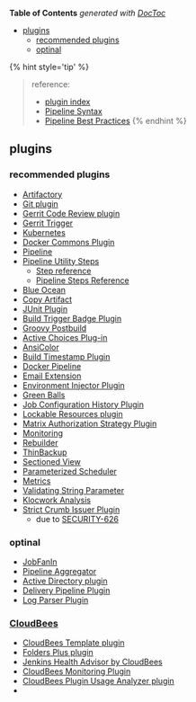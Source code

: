 <!-- START doctoc generated TOC please keep comment here to allow auto update -->
<!-- DON'T EDIT THIS SECTION, INSTEAD RE-RUN doctoc TO UPDATE -->
**Table of Contents**  *generated with [DocToc](https://github.com/thlorenz/doctoc)*

- [plugins](#plugins)
  - [recommended plugins](#recommended-plugins)
  - [optinal](#optinal)

<!-- END doctoc generated TOC please keep comment here to allow auto update -->

{% hint style='tip' %}
> reference:
> - [plugin index](https://plugins.jenkins.io/)
> - [Pipeline Syntax](https://www.jenkins.io/doc/book/pipeline/syntax/)
> - [Pipeline Best Practices](https://www.jenkins.io/doc/book/pipeline/pipeline-best-practices/)
{% endhint %}

## plugins
### recommended plugins
- [Artifactory](https://plugins.jenkins.io/artifactory/)
- [Git plugin](https://plugins.jenkins.io/git/)
- [Gerrit Code Review plugin](https://plugins.jenkins.io/gerrit-code-review/)
- [Gerrit Trigger](https://plugins.jenkins.io/gerrit-trigger/)
- [Kubernetes](https://plugins.jenkins.io/kubernetes/)
- [Docker Commons Plugin](https://plugins.jenkins.io/docker-commons/)
- [Pipeline](https://plugins.jenkins.io/workflow-aggregator/)
- [Pipeline Utility Steps](https://plugins.jenkins.io/pipeline-utility-steps/)
  - [Step reference](https://www.jenkins.io/doc/pipeline/steps/pipeline-utility-steps/)
  - [Pipeline Steps Reference](https://www.jenkins.io/doc/pipeline/steps/)
- [Blue Ocean](https://plugins.jenkins.io/blueocean/)
- [Copy Artifact](https://plugins.jenkins.io/copyartifact/)
- [JUnit Plugin](https://plugins.jenkins.io/junit/)
- [Build Trigger Badge Plugin](https://plugins.jenkins.io/buildtriggerbadge/)
- [Groovy Postbuild](https://plugins.jenkins.io/groovy-postbuild/)
- [Active Choices Plug-in](https://plugins.jenkins.io/uno-choice/)
- [AnsiColor](https://plugins.jenkins.io/ansicolor/)
- [Build Timestamp Plugin](https://plugins.jenkins.io/build-timestamp/)
- [Docker Pipeline](https://plugins.jenkins.io/docker-workflow/)
- [Email Extension](https://plugins.jenkins.io/email-ext/)
- [Environment Injector Plugin](https://plugins.jenkins.io/envinject/)
- [Green Balls](https://plugins.jenkins.io/greenballs/)
- [Job Configuration History Plugin](https://plugins.jenkins.io/jobConfigHistory/)
- [Lockable Resources plugin](https://plugins.jenkins.io/lockable-resources/)
- [Matrix Authorization Strategy Plugin](https://plugins.jenkins.io/matrix-auth/)
- [Monitoring](https://wiki.jenkins.io/display/JENKINS/Monitoring)
- [Rebuilder](https://plugins.jenkins.io/rebuild/)
- [ThinBackup](https://plugins.jenkins.io/thinBackup/)
- [Sectioned View](https://plugins.jenkins.io/sectioned-view/)
- [Parameterized Scheduler](https://plugins.jenkins.io/parameterized-scheduler/)
- [Metrics](https://plugins.jenkins.io/metrics/)
- [Validating String Parameter](https://plugins.jenkins.io/validating-string-parameter/)
- [Klocwork Analysis](https://plugins.jenkins.io/klocwork/)
- [Strict Crumb Issuer Plugin](https://plugins.jenkins.io/strict-crumb-issuer/)
  - due to [SECURITY-626](../plugins/crumbIssuer.html#improved-csrf-protection)

### optinal
- [JobFanIn](https://plugins.jenkins.io/job-fan-in/)
- [Pipeline Aggregator](https://plugins.jenkins.io/pipeline-aggregator-view/)
- [Active Directory plugin](https://plugins.jenkins.io/active-directory/)
- [Delivery Pipeline Plugin](https://plugins.jenkins.io/delivery-pipeline-plugin/)
- [Log Parser Plugin](https://plugins.jenkins.io/log-parser/)

### [CloudBees](https://docs.cloudbees.com/docs/admin-resources/latest/plugins/)
- [CloudBees Template plugin](https://docs.cloudbees.com/docs/admin-resources/latest/plugins/template)
- [Folders Plus plugin](https://docs.cloudbees.com/docs/admin-resources/latest/plugins/folders-plus)
- [Jenkins Health Advisor by CloudBees](https://docs.cloudbees.com/docs/admin-resources/latest/plugins/cloudbees-jenkins-advisor)
- [CloudBees Monitoring Plugin](https://docs.cloudbees.com/docs/admin-resources/latest/plugins/monitoring)
- [CloudBees Plugin Usage Analyzer plugin](https://docs.cloudbees.com/docs/admin-resources/latest/plugins/plugin-usage)
-
